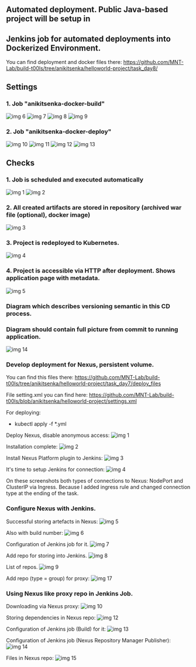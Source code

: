 ## Automated deployment. Public Java-based project will be setup in
## Jenkins job for automated deployments into Dockerized Environment.

You can find deployment and docker files there:
https://github.com/MNT-Lab/build-t00ls/tree/anikitsenka/helloworld-project/task_day8/

## Settings

### 1. Job "anikitsenka-docker-build"
![img 6](./images/6.png)
![img 7](./images/7.png)
![img 8](./images/8.png)
![img 9](./images/9.png)

### 2. Job "anikitsenka-docker-deploy"
![img 10](./images/10.png)
![img 11](./images/11.png)
![img 12](./images/12.png)
![img 13](./images/13.png)

## Checks

### 1. Job is scheduled and executed automatically
![img 1](./images/1.png)
![img 2](./images/2.png)

### 2. All created artifacts are stored in repository (archived war file (optional), docker image)
![img 3](./images/3.png)

### 3. Project is redeployed to Kubernetes.
![img 4](./images/4.png)

### 4. Project is accessible via HTTP after deployment. Shows application page with metadata.
![img 5](./images/5.png)

### Diagram which describes versioning semantic in this CD process.
### Diagram should contain full picture from commit to running application. 
![img 14](./images/14.png)





















### Develop deployment for Nexus, persistent volume.
You can find this files there:
https://github.com/MNT-Lab/build-t00ls/tree/anikitsenka/helloworld-project/task_day7/deploy_files

File setting.xml you can find here:
https://github.com/MNT-Lab/build-t00ls/blob/anikitsenka/helloworld-project/settings.xml

For deploying:
- kubectl apply -f *.yml

Deploy Nexus, disable anonymous access:
![img 1](./images/1.png)

Installation complete:
![img 2](./images/2.png)

Install Nexus Platform plugin to Jenkins:
![img 3](./images/3.png)

It's time to setup Jenkins for connection:
![img 4](./images/4.png)

On these screenshots both types of connections to Nexus: NodePort and ClusterIP via Ingress.
Because I added ingress rule and changed connection type at the ending of the task.

### Configure Nexus with Jenkins.
Successful storing artefacts in Nexus:
![img 5](./images/5.png)

Also with build number:
![img 6](./images/6.png)

Configuration of Jenkins job for it.
![img 7](./images/7.png)

Add repo for storing into Jenkins. 
![img 8](./images/8.png)

List of repos.
![img 9](./images/9.png)

Add repo (type = group) for proxy:
![img 17](./images/17.png)

### Using Nexus like proxy repo in Jenkins Job.
Downloading via Nexus proxy:
![img 10](./images/10.png)

Storing dependencies in Nexus repo:
![img 12](./images/12.png)

Configuration of Jenkins job (Build) for it:
![img 13](./images/13.png)

Configuration of Jenkins job (Nexus Repository Manager Publisher):
![img 14](./images/14.png)

Files in Nexus repo:
![img 15](./images/15.png)
